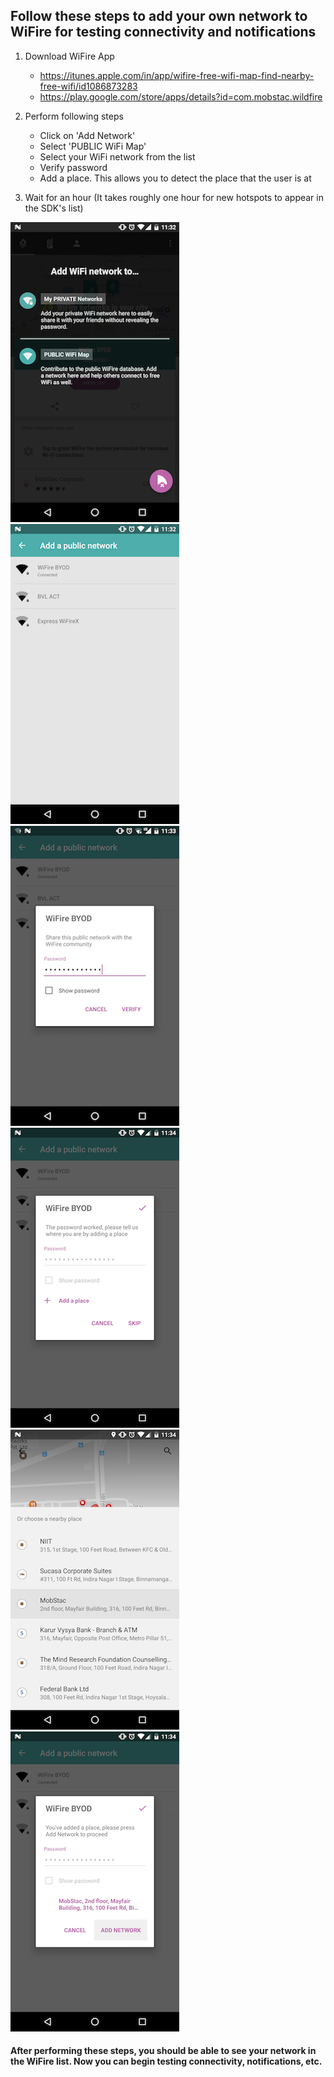## Follow these steps to add your own network to WiFire for testing connectivity and notifications 

1. Download WiFire App 
	- https://itunes.apple.com/in/app/wifire-free-wifi-map-find-nearby-free-wifi/id1086873283
	- https://play.google.com/store/apps/details?id=com.mobstac.wildfire

2. Perform following steps 
	- Click on 'Add Network' 
	- Select 'PUBLIC WiFi Map'
	- Select your WiFi network from the list
	- Verify password 
	- Add a place. This allows you to detect the place that the user is at 

3. Wait for an hour (It takes roughly one hour for new hotspots to appear in the SDK's list)

![Step1](test_network_1.png) ![Step2](test_network_2.png) 
![Step3](test_network_3.png) ![Step4](test_network_4.png) 
![Step5](test_network_5.png) ![Step6](test_network_6.png)


#### After performing these steps, you should be able to see your network in the WiFire list. Now you can begin testing connectivity, notifications, etc.